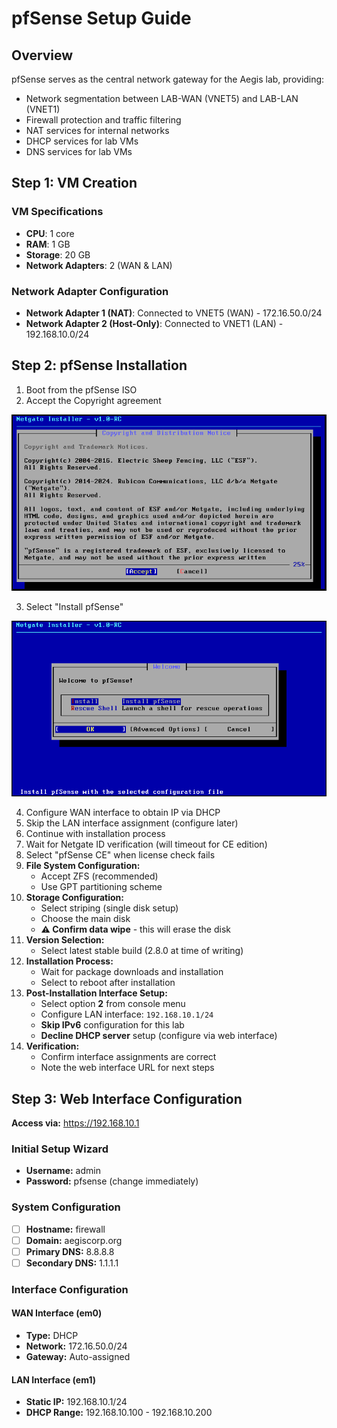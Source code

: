 # pfSense Setup Guide

## Overview
pfSense serves as the central network gateway for the Aegis lab, providing:
- Network segmentation between LAB-WAN (VNET5) and LAB-LAN (VNET1)
- Firewall protection and traffic filtering
- NAT services for internal networks
- DHCP services for lab VMs
- DNS services for lab VMs

## Step 1: VM Creation

### VM Specifications
- **CPU**: 1 core
- **RAM**: 1 GB
- **Storage**: 20 GB
- **Network Adapters**: 2 (WAN & LAN)

### Network Adapter Configuration
- **Network Adapter 1 (NAT)**: Connected to VNET5 (WAN) - 172.16.50.0/24
- **Network Adapter 2 (Host-Only)**: Connected to VNET1 (LAN) - 192.168.10.0/24

## Step 2: pfSense Installation

1. Boot from the pfSense ISO
2. Accept the Copyright agreement


![Image](/assets/pfsense-license-accept.png)


3. Select "Install pfSense"


![Image](/assets/pfsense-install.png)



4. Configure WAN interface to obtain IP via DHCP
5. Skip the LAN interface assignment (configure later)
6. Continue with installation process
7. Wait for Netgate ID verification (will timeout for CE edition)
8. Select "pfSense CE" when license check fails
9. **File System Configuration:**
   - Accept ZFS (recommended)
   - Use GPT partitioning scheme
10. **Storage Configuration:**
    - Select striping (single disk setup)
    - Choose the main disk
    - **⚠️ Confirm data wipe** - this will erase the disk
11. **Version Selection:**
    - Select latest stable build (2.8.0 at time of writing)
12. **Installation Process:**
    - Wait for package downloads and installation
    - Select to reboot after installation
13. **Post-Installation Interface Setup:**
    - Select option **2** from console menu
    - Configure LAN interface: `192.168.10.1/24`
    - **Skip IPv6** configuration for this lab
    - **Decline DHCP server** setup (configure via web interface)
14. **Verification:**
    - Confirm interface assignments are correct
    - Note the web interface URL for next steps

## Step 3: Web Interface Configuration

**Access via:** https://192.168.10.1

### Initial Setup Wizard
- **Username:** admin
- **Password:** pfsense (change immediately)

### System Configuration
- [ ] **Hostname:** firewall
- [ ] **Domain:** aegiscorp.org  
- [ ] **Primary DNS:** 8.8.8.8
- [ ] **Secondary DNS:** 1.1.1.1

### Interface Configuration
#### WAN Interface (em0)
- **Type:** DHCP
- **Network:** 172.16.50.0/24
- **Gateway:** Auto-assigned

#### LAN Interface (em1)  
- **Static IP:** 192.168.10.1/24
- **DHCP Range:** 192.168.10.100 - 192.168.10.200
